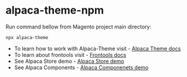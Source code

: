 # alpaca-theme-npm

Run command bellow from Magento project main directory:
```
npx alpaca-theme
```

* To learn how to work with Alpaca-Theme visit - [Alpaca Theme docs](https://snow.dog)
* To learn about frontools visit - [Frontools docs](https://snow.dog)
* See Alpaca Store demo - [Alpaca Store demo](https://snow.dog)
* See Alpaca Components - [Alpaca Componenets demo](https://snow.dog)